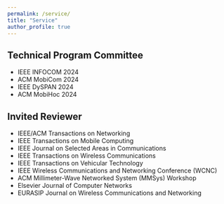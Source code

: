 ```yaml
---
permalink: /service/
title: "Service"
author_profile: true
---
```


## Technical Program Committee 

- IEEE INFOCOM 2024
- ACM MobiCom 2024
- IEEE DySPAN 2024
- ACM MobiHoc 2024

## Invited Reviewer
- IEEE/ACM Transactions on Networking
- IEEE Transactions on Mobile Computing
- IEEE Journal on Selected Areas in Communications
- IEEE Transactions on Wireless Communications
- IEEE Transactions on Vehicular Technology
- IEEE Wireless Communications and Networking Conference (WCNC)
- ACM Millimeter-Wave Networked System (MMSys) Workshop
- Elsevier Journal of Computer Networks
- EURASIP Journal on Wireless Communications and Networking

<!-- ## Chair

> Organizing (Reviews, Arranging Program, Funding, etc)

BAR Workshop (Co-located with NDSS) (2023, 2022)

## University Service

> Discussion and reviewing various department level proposals

### Purdue University (ECE Department)

* Undergraduate Curriculum Committee (Fall 2022 - Present). -->
